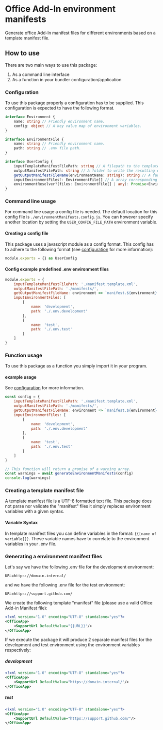 # Office Add-In environment manifests
Generate office Add-In manifest files for different environments based on a template manifest file.

## How to use
There are two main ways to use this package:
1. As a command line interface
2. As a function in your bundler configuration/application

### Configuration
To use this package properly a configuration has to be supplied.
This configuration is expected to have the following format.
```typescript
interface Environment {
    name: string // Friendly environment name.
    config: object // A key value map of environment variables.
}

interface EnvironmentFile {
    name: string // Friendly environment name.
    path: string // .env file path.
}

interface UserConfig {
    inputTemplateManifestFilePath: string // A filepath to the template manifest file.
    outputManifestFilePath: string // A folder to write the resulting environment manifest files to.
    getOutputManifestFileName(environmentName: string): string // A function for the resulting in environment manifest filenames.
    inputEnvironmentFiles?: EnvironmentFile[] // A array corresponding to the location of the .env files with their friendly name (Optional).
    environmentResolver?(files: EnvironmentFile[] | any): Promise<Environment> // A function to resolve Environments asynchronimously (Optional).
}
```

### Command line usage
For command line usage a config file is needed.
The default location for this config file is `./environmentManifests.config.js`. 
You can however specify another location by setting the `USER_CONFIG_FILE_PATH` environment variable.

#### Creating a config file
This package uses a javascript module as a config format. This config has to adhere to the following format (see [configuration](#configuration) for more information):
```typescript
module.exports = {} as UserConfig
```

#### Config example predefined .env environment files
```js
module.exports = {
    inputTemplateManifestFilePath: './manifest.template.xml',
    outputManifestFilePath: './manifests/',
    getOutputManifestFileName: environment => `manifest.${environment}.xml`,
    inputEnvironmentFiles: [
        {
            name: 'development',
            path: './.env.development'
        },
        {
            name: 'test',
            path: './.env.test'
        }
    ]
}
```

### Function usage
To use this package as a function you simply import it in your program.

#### example usage
See [configuration](#configuration) for more information.
```js
const config = {
    inputTemplateManifestFilePath: './manifest.template.xml',
    outputManifestFilePath: './manifests/',
    getOutputManifestFileName: environment => `manifest.${environment}.xml`,
    inputEnvironmentFiles: [
        {
            name: 'development',
            path: './.env.development'
        },
        {
            name: 'test',
            path: './.env.test'
        }
    ]
}

// This function will return a promise of a warning array.
const warnings = await generateEnvironmentManifests(config)
console.log(warnings)
```

### Creating a template manifest file
A template manifest file is a UTF-8 formatted text file.
This package does not parse nor validate the "manifest" files it simply replaces environment variables with a given syntax.

#### Variable Syntax
In template manifest files you can define variables in the format: `{{[name of variable]}}`.
These variable names have to correlate to the environment variables in your .env file.

### Generating a environment manifest files
Let's say we have the following .env file for the development environment:
```dotenv
URL=https://domain.internal/
```

and we have the following .env file for the test environment:
```dotenv
URL=https://support.github.com/
```

We create the following template "manifest" file (please use a valid Office Add-in Manifest file):
```xml
<?xml version="1.0" encoding="UTF-8" standalone="yes"?>
<OfficeApp>
    <SupportUrl DefaultValue="{{URL}}"/>
</OfficeApp>
```

If we execute the package it will produce 2 separate manifest files for the development and test environment using the environment variables respectively:
##### development
```xml
<?xml version="1.0" encoding="UTF-8" standalone="yes"?>
<OfficeApp>
    <SupportUrl DefaultValue="https://domain.internal/"/>
</OfficeApp>
```

##### test
```xml
<?xml version="1.0" encoding="UTF-8" standalone="yes"?>
<OfficeApp>
    <SupportUrl DefaultValue="https://support.github.com/"/>
</OfficeApp>
```
